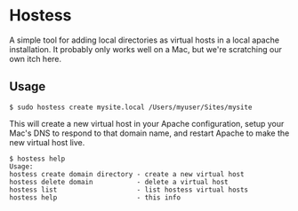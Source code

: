 Hostess
=======

A simple tool for adding local directories as virtual hosts in a local apache installation. It probably only works well on a Mac, but we're scratching our own itch here.

Usage
-----

    $ sudo hostess create mysite.local /Users/myuser/Sites/mysite

This will create a new virtual host in your Apache configuration, setup your Mac's DNS to respond to that domain name, and restart Apache to make the new virtual host live.

    $ hostess help
    Usage:
    hostess create domain directory - create a new virtual host
    hostess delete domain           - delete a virtual host
    hostess list                    - list hostess virtual hosts
    hostess help                    - this info
  